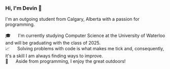 ### Hi, I'm Devin 👋
I'm an outgoing student from Calgary, Alberta with a passion for programming. <br/> <br/>
🎓&nbsp;&nbsp;&nbsp;&nbsp;&nbsp;&nbsp;I'm currently studying Computer Science at the University of Waterloo and will be graduating with the class of 2025. <br/>
📈&nbsp;&nbsp;&nbsp;&nbsp;&nbsp;&nbsp;Solving problems with code is what makes me tick and, consequently, it's a skill I am always finding ways to improve. <br/> 
🚡&nbsp;&nbsp;&nbsp;&nbsp;&nbsp;&nbsp;Aside from programming, I enjoy the great outdoors! <br/> <br/>


<!---
***Note:***<br/>
I'm currently looking for a summer 2021 SWE internship. <br/>
If you're an employer, reach out! (I'm your guy) 👍 <br/>
_And, for any web scrapers in the crowd:_ <br/>
☎️&nbsp;&nbsp;&nbsp;&nbsp;(+1 403-615-7302) <br/>
📪&nbsp;&nbsp;&nbsp;&nbsp;devinleamy@gmail.com <br/>
-->

